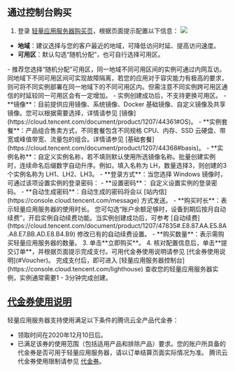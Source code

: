 ## 通过控制台购买
1. 登录 [轻量应用服务器购买页](https://buy.cloud.tencent.com/lighthouse?buy_from=lh-doc)，根据页面提示配置以下信息：
![](https://qcloudimg.tencent-cloud.cn/raw/a101c6088b231794930f5278bd852eb8.png)
 - **地域**：建议选择与您的客户最近的地域，可降低访问时延、提高访问速度。
 - **可用区**：默认勾选“随机分配”，也可自行选择可用区。
 <dx-alert infotype="notice" title="">
- 推荐您选择“随机分配”可用区，同一地域不同可用区间的实例可通过内网互访。同地域下不同可用区间可实现故障隔离，若您的应用对于容灾能力有极高的要求，则可将不同实例部署在同一地域下的不同可用区内。但需注意不同实例跨可用区通信的时延较同一可用区会有一定增加。
- 实例创建成功后，不支持更换可用区。
</dx-alert>
 - **镜像**：目前提供应用镜像、系统镜像、Docker 基础镜像、自定义镜像及共享镜像。您可以根据需要选择，详情请参见 [镜像](https://cloud.tencent.com/document/product/1207/44361#OS)。
 - **实例套餐**：产品组合售卖方式，不同套餐包含不同规格 CPU、内存、SSD 云硬盘、带宽或峰值带宽、流量包的组合。详情请参见 [基础套餐](https://cloud.tencent.com/document/product/1207/44368#basis)。
 - **实例名称**：自定义实例名称，若不填则默认使用所选镜像名称。批量创建实例时，连续命名后缀数字自动升序。例如，填入名称为 LH，数量选择3，则创建的3个实例名称为 LH1、LH2、LH3。
 - **登录方式**：当您选择 Windows 镜像时，可通过该项设置实例的登录密码：
    - **设置密码**： 自定义设置实例的登录密码。
    - **自动生成密码**：自动生成的密码将会以 [站内信](https://console.cloud.tencent.com/message) 方式发送。
 - **购买时长**：表示轻量应用服务器的使用时长。
<dx-alert infotype="explain" title="">
您可勾选“账户余额足够时，设备到期后按月自动续费”，开启实例自动续费功能。当实例创建成功后，可参考 [自动续费](https://cloud.tencent.com/document/product/1207/47835#.E8.87.AA.E5.8A.A8.E7.BB.AD.E8.B4.B9) 修改已有的自动续费设置。
</dx-alert>
 - **购买数量**：表示需购买轻量应用服务器的数量。
3. 单击**立即购买**。
4. 核对配置信息后，单击**提交订单**，并根据页面提示完成支付。可用代金券使用说明请参见 [代金券使用说明](#Voucher)。
完成支付后，即可进入 [轻量应用服务器控制台](https://console.cloud.tencent.com/lighthouse) 查收您的轻量应用服务器实例，实例通常需要1 - 3分钟完成创建。


## [代金券使用说明](id:Voucher)
 轻量应用服务器支持使用满足以下条件的腾讯云全产品代金券：
 - 领取时间在2020年12月10日后。
 - 已满足该券的使用范围（包括适用产品和排除产品）要求。您的账户所具备的代金券是否可用于轻量应用服务器，请以订单结算页面实际情况为准。
 腾讯云代金券使用限制请参见 [代金券](https://cloud.tencent.com/document/product/555/7428)。
